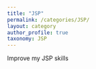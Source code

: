 ```yaml
---
title: "JSP"
permalink: /categories/JSP/
layout: category
author_profile: true
taxonomy: JSP
---
```


Improve my JSP skills